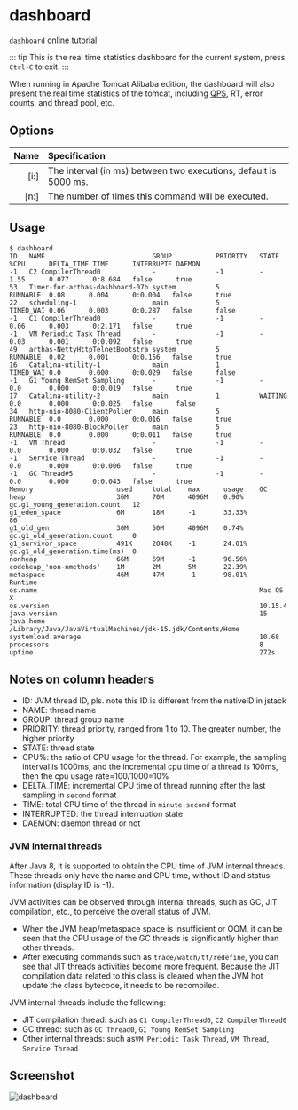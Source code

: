 # dashboard

[`dashboard` online tutorial](https://arthas.aliyun.com/doc/arthas-tutorials.html?language=en&id=command-dashboard)

::: tip
This is the real time statistics dashboard for the current system, press `Ctrl+C` to exit.
:::

When running in Apache Tomcat Alibaba edition, the dashboard will also present the real time statistics of the tomcat, including [QPS](https://en.wikipedia.org/wiki/Queries_per_second), RT, error counts, and thread pool, etc.

## Options

| Name | Specification                                                    |
| ---: | :--------------------------------------------------------------- |
| [i:] | The interval (in ms) between two executions, default is 5000 ms. |
| [n:] | The number of times this command will be executed.               |

## Usage

```
$ dashboard
ID   NAME                           GROUP           PRIORITY   STATE     %CPU      DELTA_TIME TIME      INTERRUPTE DAEMON
-1   C2 CompilerThread0             -               -1         -         1.55      0.077      0:8.684   false      true
53   Timer-for-arthas-dashboard-07b system          5          RUNNABLE  0.08      0.004      0:0.004   false      true
22   scheduling-1                   main            5          TIMED_WAI 0.06      0.003      0:0.287   false      false
-1   C1 CompilerThread0             -               -1         -         0.06      0.003      0:2.171   false      true
-1   VM Periodic Task Thread        -               -1         -         0.03      0.001      0:0.092   false      true
49   arthas-NettyHttpTelnetBootstra system          5          RUNNABLE  0.02      0.001      0:0.156   false      true
16   Catalina-utility-1             main            1          TIMED_WAI 0.0       0.000      0:0.029   false      false
-1   G1 Young RemSet Sampling       -               -1         -         0.0       0.000      0:0.019   false      true
17   Catalina-utility-2             main            1          WAITING   0.0       0.000      0:0.025   false      false
34   http-nio-8080-ClientPoller     main            5          RUNNABLE  0.0       0.000      0:0.016   false      true
23   http-nio-8080-BlockPoller      main            5          RUNNABLE  0.0       0.000      0:0.011   false      true
-1   VM Thread                      -               -1         -         0.0       0.000      0:0.032   false      true
-1   Service Thread                 -               -1         -         0.0       0.000      0:0.006   false      true
-1   GC Thread#5                    -               -1         -         0.0       0.000      0:0.043   false      true
Memory                     used     total    max      usage    GC
heap                       36M      70M      4096M    0.90%    gc.g1_young_generation.count   12
g1_eden_space              6M       18M      -1       33.33%                                  86
g1_old_gen                 30M      50M      4096M    0.74%    gc.g1_old_generation.count     0
g1_survivor_space          491K     2048K    -1       24.01%   gc.g1_old_generation.time(ms)  0
nonheap                    66M      69M      -1       96.56%
codeheap_'non-nmethods'    1M       2M       5M       22.39%
metaspace                  46M      47M      -1       98.01%
Runtime
os.name                                                        Mac OS X
os.version                                                     10.15.4
java.version                                                   15
java.home                                                      /Library/Java/JavaVirtualMachines/jdk-15.jdk/Contents/Home
systemload.average                                             10.68
processors                                                     8
uptime                                                         272s
```

## Notes on column headers

- ID: JVM thread ID, pls. note this ID is different from the nativeID in jstack
- NAME: thread name
- GROUP: thread group name
- PRIORITY: thread priority, ranged from 1 to 10. The greater number, the higher priority
- STATE: thread state
- CPU%: the ratio of CPU usage for the thread. For example, the sampling interval is 1000ms, and the incremental cpu time
  of a thread is 100ms, then the cpu usage rate=100/1000=10%
- DELTA_TIME: incremental CPU time of thread running after the last sampling in `second` format
- TIME: total CPU time of the thread in `minute:second` format
- INTERRUPTED: the thread interruption state
- DAEMON: daemon thread or not

### JVM internal threads

After Java 8, it is supported to obtain the CPU time of JVM internal threads. These threads only have the name and CPU time,
without ID and status information (display ID is -1).

JVM activities can be observed through internal threads, such as GC, JIT compilation, etc., to perceive the overall status of JVM.

- When the JVM heap/metaspace space is insufficient or OOM, it can be seen that the CPU usage of the GC threads is
  significantly higher than other threads.
- After executing commands such as `trace/watch/tt/redefine`, you can see that JIT threads activities become more frequent.
  Because the JIT compilation data related to this class is cleared when the JVM hot update the class bytecode, it needs to be recompiled.

JVM internal threads include the following:

- JIT compilation thread: such as `C1 CompilerThread0`, `C2 CompilerThread0`
- GC thread: such as `GC Thread0`, `G1 Young RemSet Sampling`
- Other internal threads: such as`VM Periodic Task Thread`, `VM Thread`, `Service Thread`

## Screenshot

![](/images/dashboard.png "dashboard")
